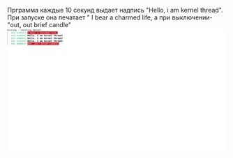 Прграмма каждые 10 секунд выдает надпись "Hello, i am kernel thread".
При запуске она печатает " I bear a charmed life, а при выключении- "out, out brief candle"
![alt text](https://github.com/FreakingCalibrator/LaboratoryWork/blob/main/LR/SymDriver/image.png)
